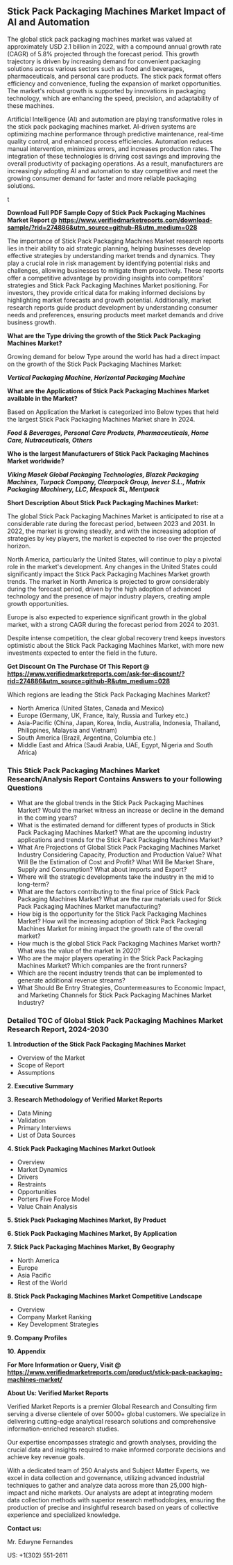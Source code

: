 <h2>Stick Pack Packaging Machines Market Impact of AI and Automation</h2><p>The global stick pack packaging machines market was valued at approximately USD 2.1 billion in 2022, with a compound annual growth rate (CAGR) of 5.8% projected through the forecast period. This growth trajectory is driven by increasing demand for convenient packaging solutions across various sectors such as food and beverages, pharmaceuticals, and personal care products. The stick pack format offers efficiency and convenience, fueling the expansion of market opportunities. The market's robust growth is supported by innovations in packaging technology, which are enhancing the speed, precision, and adaptability of these machines.</p><p>Artificial Intelligence (AI) and automation are playing transformative roles in the stick pack packaging machines market. AI-driven systems are optimizing machine performance through predictive maintenance, real-time quality control, and enhanced process efficiencies. Automation reduces manual intervention, minimizes errors, and increases production rates. The integration of these technologies is driving cost savings and improving the overall productivity of packaging operations. As a result, manufacturers are increasingly adopting AI and automation to stay competitive and meet the growing consumer demand for faster and more reliable packaging solutions.</p>t</p><p id="" class=""><strong>Download Full PDF Sample Copy of Stick Pack Packaging Machines Market Report @ <a href="https://www.verifiedmarketreports.com/download-sample/?rid=274886&utm_source=github-R&utm_medium=028" target="_blank">https://www.verifiedmarketreports.com/download-sample/?rid=274886&utm_source=github-R&utm_medium=028</a></strong></p><p>The importance of&nbsp;Stick Pack Packaging Machines Market research reports lies in their ability to aid strategic planning, helping businesses develop effective strategies by understanding market trends and dynamics. They play a crucial role in risk management by identifying potential risks and challenges, allowing businesses to mitigate them proactively. These reports offer a competitive advantage by providing insights into competitors' strategies and Stick Pack Packaging Machines Market positioning. For investors, they provide critical data for making informed decisions by highlighting market forecasts and growth potential. Additionally, market research reports guide product development by understanding consumer needs and preferences, ensuring products meet market demands and drive business growth.</p><p><strong>What are the&nbsp;Type driving the growth of the Stick Pack Packaging Machines Market?</strong></p><p id="" class="">Growing demand for below Type around the world has had a direct impact on the growth of the Stick Pack Packaging Machines Market:</p><em><strong>Vertical Packaging Machine, Horizontal Packaging Machine</strong></em></p><strong>What are the&nbsp;Applications&nbsp;of Stick Pack Packaging Machines Market available in the Market?</strong></p><p id="" class="">Based on Application the Market is categorized into Below types that held the largest Stick Pack Packaging Machines Market share In 2024.</p><em><strong>Food & Beverages, Personal Care Products, Pharmaceuticals, Home Care, Nutraceuticals, Others</strong></em></p><strong>Who is the largest Manufacturers of Stick Pack Packaging Machines Market worldwide?</strong></p><p><em><strong>Viking Masek Global Packaging Technologies, Blazek Packaging Machines, Turpack Company, Clearpack Group, Inever S.L., Matrix Packaging Machinery, LLC, Mespack SL, Mentpack</strong></em></p><p id="" class=""><strong>Short Description About Stick Pack Packaging Machines Market:</strong></p><p>The global Stick Pack Packaging Machines Market is anticipated to rise at a considerable rate during the forecast period, between 2023 and 2031. In 2022, the market is growing steadily, and with the increasing adoption of strategies by key players, the market is expected to rise over the projected horizon.</p><p>North America, particularly the United States, will continue to play a pivotal role in the market's development. Any changes in the United States could significantly impact the Stick Pack Packaging Machines Market growth trends. The market in North America is projected to grow considerably during the forecast period, driven by the high adoption of advanced technology and the presence of major industry players, creating ample growth opportunities.</p><p>Europe is also expected to experience significant growth in the global market, with a strong CAGR during the forecast period from 2024 to 2031.</p><p>Despite intense competition, the clear global recovery trend keeps investors optimistic about the Stick Pack Packaging Machines Market, with more new investments expected to enter the field in the future.</p><p id="" class=""><strong>Get Discount On The Purchase Of This Report @ <a href="https://www.verifiedmarketreports.com/ask-for-discount/?rid=274886&utm_source=github-R&utm_medium=028" target="_blank">https://www.verifiedmarketreports.com/ask-for-discount/?rid=274886&utm_source=github-R&utm_medium=028</a></strong></p>Which regions are leading the Stick Pack Packaging Machines Market?</p><ul><li>North America (United States, Canada and Mexico)</li><li>Europe (Germany, UK, France, Italy, Russia and Turkey etc.)</li><li>Asia-Pacific (China, Japan, Korea, India, Australia, Indonesia, Thailand, Philippines, Malaysia and Vietnam)</li><li>South America (Brazil, Argentina, Columbia etc.)</li><li>Middle East and Africa (Saudi Arabia, UAE, Egypt, Nigeria and South Africa)</li></ul><h3 id="" class="">This Stick Pack Packaging Machines Market Research/Analysis Report Contains Answers to your following Questions</h3><ul><li>What are the global trends in the Stick Pack Packaging Machines Market? Would the market witness an increase or decline in the demand in the coming years?</li><li>What is the estimated demand for different types of products in Stick Pack Packaging Machines Market? What are the upcoming industry applications and trends for the Stick Pack Packaging Machines Market?</li><li>What Are Projections of Global Stick Pack Packaging Machines Market Industry Considering Capacity, Production and Production Value? What Will Be the Estimation of Cost and Profit? What Will Be Market Share, Supply and Consumption? What about imports and Export?</li><li>Where will the strategic developments take the industry in the mid to long-term?</li><li>What are the factors contributing to the final price of Stick Pack Packaging Machines Market? What are the raw materials used for Stick Pack Packaging Machines Market manufacturing?</li><li>How big is the opportunity for the Stick Pack Packaging Machines Market? How will the increasing adoption of Stick Pack Packaging Machines Market for mining impact the growth rate of the overall market?</li><li>How much is the global Stick Pack Packaging Machines Market worth? What was the value of the market In 2020?</li><li>Who are the major players operating in the Stick Pack Packaging Machines Market? Which companies are the front runners?</li><li>Which are the recent industry trends that can be implemented to generate additional revenue streams?</li><li>What Should Be Entry Strategies, Countermeasures to Economic Impact, and Marketing Channels for Stick Pack Packaging Machines Market Industry?</li></ul><h3 id="" class="">Detailed TOC of Global Stick Pack Packaging Machines Market Research Report, 2024-2030</h3><p id="" class=""><strong>1. Introduction of the Stick Pack Packaging Machines Market</strong></p><ul><li>Overview of the Market</li><li>Scope of Report</li><li>Assumptions</li></ul><p id="" class=""><strong>2. Executive Summary</strong></p><p id="" class=""><strong>3. Research Methodology of Verified Market Reports</strong></p><ul><li>Data Mining</li><li>Validation</li><li>Primary Interviews</li><li>List of Data Sources</li></ul><p id="" class=""><strong>4. Stick Pack Packaging Machines Market Outlook</strong></p><ul><li>Overview</li><li>Market Dynamics</li><li>Drivers</li><li>Restraints</li><li>Opportunities</li><li>Porters Five Force Model</li><li>Value Chain Analysis</li></ul><p id="" class=""><strong>5. Stick Pack Packaging Machines Market, By Product</strong></p><p id="" class=""><strong>6. Stick Pack Packaging Machines Market, By Application</strong></p><p id="" class=""><strong>7. Stick Pack Packaging Machines Market, By Geography</strong></p><ul><li>North America</li><li>Europe</li><li>Asia Pacific</li><li>Rest of the World</li></ul><p id="" class=""><strong>8. Stick Pack Packaging Machines Market Competitive Landscape</strong></p><ul><li>Overview</li><li>Company Market Ranking</li><li>Key Development Strategies</li></ul><p id="" class=""><strong>9. Company Profiles</strong></p><p id="" class=""><strong>10. Appendix</strong></p><p id="" class=""><strong>For More Information or Query, Visit @ <a href="https://www.verifiedmarketreports.com/product/stick-pack-packaging-machines-market/" target="_blank">https://www.verifiedmarketreports.com/product/stick-pack-packaging-machines-market/</a></strong></p><p id="" class=""><strong>About Us: Verified Market Reports</strong></p><p id="" class="">Verified Market Reports is a premier Global Research and Consulting firm serving a diverse clientele of over 5000+ global customers. We specialize in delivering cutting-edge analytical research solutions and comprehensive information-enriched research studies.</p><p id="" class="">Our expertise encompasses strategic and growth analyses, providing the crucial data and insights required to make informed corporate decisions and achieve key revenue goals.</p><p id="" class="">With a dedicated team of 250 Analysts and Subject Matter Experts, we excel in data collection and governance, utilizing advanced industrial techniques to gather and analyze data across more than 25,000 high-impact and niche markets. Our analysts are adept at integrating modern data collection methods with superior research methodologies, ensuring the production of precise and insightful research based on years of collective experience and specialized knowledge.</p><p id="" class=""><strong>Contact us:</strong></p><p id="" class="">Mr. Edwyne Fernandes</p><p id="" class="">US: +1(302) 551-2611</p>